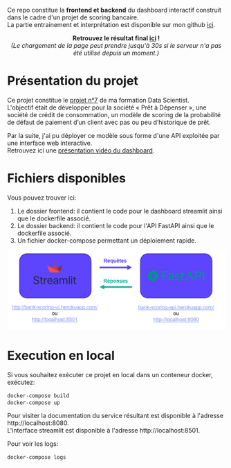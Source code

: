 Ce repo constitue la **frontend et backend** du dashboard interactif construit dans le cadre d'un projet de scoring bancaire. <br>
La partie entrainement et interprétation est disponible sur mon github [ici](https://github.com/MavielS/modele-de-scoring-bancaire). <br>

<p align='center';">
  <b>Retrouvez le résultat final
    <a href="https://bank-scoring-ui.herokuapp.com/">ici</a> ! </br>
  </b>
  <i>(Le chargement de la page peut prendre jusqu'à 30s si le serveur n'a pas été utilisé depuis un moment.)</i>
</p> 


# Présentation du projet 

Ce projet constitue le [projet n°7](https://openclassrooms.com/fr/paths/164/projects/632/assignment) de ma formation Data Scientist. <br>
L'objectif était de développer pour la société « Prêt à Dépenser », une société de crédit de consommation, un modèle de scoring de la probabilité de défaut de paiement d’un client avec pas ou peu d’historique de prêt.<br>

Par la suite, j'ai pu déployer ce modèle sous forme d'une API exploitée par une interface web interactive.<br>
Retrouvez ici une [présentation vidéo du dashboard](https://youtu.be/flV-HBf5Hdw).

# Fichiers disponibles

Vous pouvez trouver ici:
1. Le dossier frontend: il contient le code pour le dashboard streamlit ainsi que le dockerfile associé.
2. Le dossier backend: il contient le code pour l'API FastAPI ainsi que le dockerfile associé.
3. Un fichier docker-compose permettant un déploiement rapide.

![alt text](https://github.com/MavielS/dashboard-bank-scoring/blob/main/archi.PNG)

# Execution en local

Si vous souhaitez exécuter ce projet en local dans un conteneur docker, exécutez:

    docker-compose build
    docker-compose up

Pour visiter la documentation du service résultant est disponible à l'adresse http://localhost:8080.  
L'interface streamlit est disponible à l'adresse  http://localhost:8501.

Pour voir les logs:

    docker-compose logs



